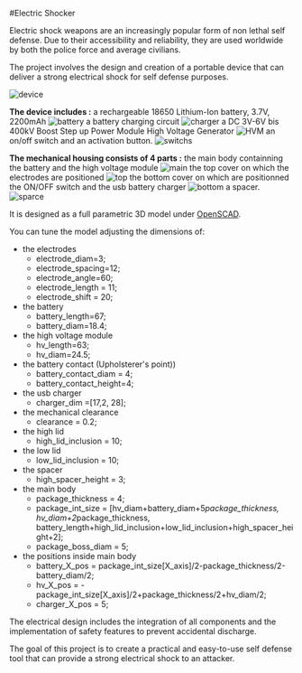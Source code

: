 #Electric Shocker

Electric shock weapons are an increasingly popular form of non lethal self defense. Due to their accessibility and reliability, they are used worldwide by both the police force and average civilians.

The project involves the design and creation of a portable device that can deliver a strong electrical shock for self defense purposes. 

![device](images/device.png)

**The device includes :**
a rechargeable 18650 Lithium-Ion battery, 3.7V, 2200mAh
![battery](images/battery.png)
a battery charging circuit
![charger](images/charger.png)
a DC 3V-6V bis 400kV Boost Step up Power Module High Voltage Generator
![HVM](images/high_voltage.png)
an on/off switch and an activation button.
![switchs](images/switchs.png)


**The mechanical housing consists of 4 parts :**
the main body containning the battery and the high voltage module
![main](images/main.png)
the top cover on which the electrodes are positioned
![top](images/top.png)
the bottom cover on which are positionned the ON/OFF switch and the usb battery charger
![bottom](images/bottom.png)
a spacer. 
![sparce](images/spacer.png)

It is designed as a full parametric 3D model under [OpenSCAD](https://openscad.org).

You can tune the model adjusting the dimensions of:
- the electrodes
	- electrode_diam=3;
	- electrode_spacing=12;
	- electrode_angle=60;
	- electrode_length = 11;
	- electrode_shift = 20;
- the battery
	- battery_length=67;
	- battery_diam=18.4;
- the high voltage module
	- hv_length=63;
	- hv_diam=24.5;
- the battery contact (Upholsterer's point))
	- battery_contact_diam = 4;
	- battery_contact_height=4;
- the usb charger
	- charger_dim =[17,2, 28];
- the mechanical clearance
	- clearance = 0.2;    
- the high lid
	- high_lid_inclusion = 10;
- the low lid
	- low_lid_inclusion = 10;
- the spacer
	- high_spacer_height = 3;
- the main body 
	- package_thickness = 4;
	- package_int_size = [hv_diam+battery_diam+5*package_thickness, 
						hv_diam+2*package_thickness, 
						battery_length+high_lid_inclusion+low_lid_inclusion+high_spacer_height+2];
	- package_boss_diam = 5; 
- the positions inside main body
	- battery_X_pos = package_int_size[X_axis]/2-package_thickness/2-battery_diam/2;
	- hv_X_pos = -package_int_size[X_axis]/2+package_thickness/2+hv_diam/2;
	- charger_X_pos = 5;
 
The electrical design includes the integration of all components and the implementation of safety features to prevent accidental discharge. 

The goal of this project is to create a practical and easy-to-use self defense tool that can provide a strong electrical shock to an attacker.


     

